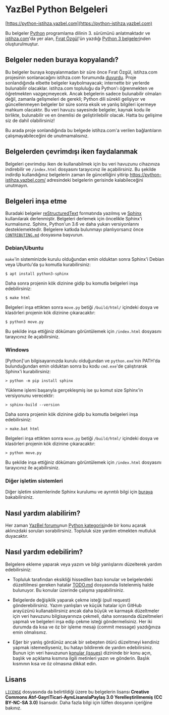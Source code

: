 # YazBel Python Belgeleri

[https://python-istihza.yazbel.com](https://python-istihza.yazbel.com)

Bu belgeler [Python](https://www.python.org/) programlama dilinin 3. sürümünü anlatmaktadır ve
[istihza.com](http://www.istihza.com/)'da yer alan, [Fırat Özgül](http://www.kodlab.com/AuthorDetail.aspx?ID=50)'ün
yazdığı [Python 3 belgeleri](http://belgeler.istihza.com/py3/)nden oluşturulmuştur.

## Belgeler neden buraya kopyalandı?

Bu belgeler buraya kopyalanmadan bir süre önce Fırat Özgül, istihza.com projesinin sonlanacağını istihza.com forumunda
[duyurdu](http://www.istihza.com/forum/viewtopic.php?f=50&t=3849). Proje sonlandığında elbette
belgeler kaybolmayacak; internette bir yerlerde bulunabilir olacaklar. istihza.com topluluğu da Python'ı öğrenmekten ve
öğretmekten vazgeçmeyecek. Ancak belgelerin sadece bulunabilir olmaları değil, zamanla gelişmeleri de gerekli; Python
dili sürekli gelişiyor ve güncellenmeyen belgeler bir süre sonra eksik ve yanlış bilgileri içermeye mahkum olacaktır.
Bu veri havuzu sayesinde belgeler, kaynak kodu ile birlikte, bulunabilir ve en önemlisi de geliştirilebilir olacak.
Hatta bu gelişime siz de dahil olabilirsiniz!

Bu arada proje sonlandığında bu belgede istihza.com'a verilen bağlantıların çalışmayabileceğini de unutmamalısınız.

## Belgelerden çevrimdışı iken faydalanmak

Belgeleri çevrimdışı iken de kullanabilmek için bu veri havuzunu cihazınıza indirebilir ve `/index.html` dosyasını tarayıcınız ile açabilirsiniz.
Bu şekilde indirdip kullandığınız belgelerin zaman ile güncelliğini yitirip https://python-istihza.yazbel.com/ adresindeki belgelerin gerisinde kalabileceğini unutmayın.

## Belgeleri inşa etme

Buradaki belgeler [reStructuredText] formatında yazılmış ve [Sphinx] kullanılarak derlenmiştir.
Belgeleri derlemek için öncelikle Sphinx'i kurmalısınız. Sphinx, Python'un 3.6 ve daha yukarı versiyonlarını desteklemektedir.
Belgelere katkıda bulunmayı planlıyorsanız önce [`CONTRIBUTING.md`](CONTRIBUTING.md) dosyasına başvurun.

### Debian/Ubuntu

`make`'in sisteminizde kurulu olduğundan emin olduktan sonra Sphinx'i Debian veya Ubuntu'da şu komutla kurabilirsiniz:

```shell
$ apt install python3-sphinx
```

Daha sonra projenin kök dizinine gidip bu komutla belgeleri inşa edebilirsiniz:

```shell
$ make html
```

Belgeleri inşa ettikten sonra `move.py` betiği `/build/html/` içindeki dosya ve klasörleri projenin kök dizinine çıkaracaktır:

```shell
$ python3 move.py
```

Bu şekilde inşa ettiğiniz dökümanı görüntülemek için `/index.html` dosyasını tarayıcınız ile açabilirsiniz.

### Windows

[Python]'un bilgisayarınızda kurulu olduğundan ve `python.exe`'nin PATH'da bulunduğundan emin olduktan sonra bu kodu ``cmd.exe``'de çalıştırarak Sphinx'i kurabilirsiniz:

```shell
> python -m pip install sphinx
```

Yükleme işlemi başarıyla gerçekleşmiş ise şu komut size Sphinx'in versiyonunu verecektir:

```shell
> sphinx-build --version
```

Daha sonra projenin kök dizinine gidip bu komutla belgeleri inşa edebilirsiniz:

```shell
> make.bat html
```

Belgeleri inşa ettikten sonra `move.py` betiği `/build/html/` içindeki dosya ve klasörleri projenin kök dizinine çıkaracaktır:

```shell
> python move.py
```

Bu şekilde inşa ettiğiniz dökümanı görüntülemek için `/index.html` dosyasını tarayıcınız ile açabilirsiniz.

### Diğer işletim sistemleri

Diğer işletim sistemlerinde Sphinx kurulumu ve ayrıntılı bilgi için [buraya](https://www.sphinx-doc.org/en/master/usage/installation.html) bakabilirsiniz.

## Nasıl yardım alabilirim?

Her zaman [YazBel forumu](https://forum.yazbel.com/)nun [Python kategorisi](https://forum.yazbel.com/c/python)nde bir
konu açarak aklınızdaki soruları sorabilirsiniz. Topluluk size yardım etmekten mutluluk duyacaktır.

## Nasıl yardım edebilirim?

Belgelere ekleme yaparak veya yazım ve bilgi yanlışlarını düzelterek yardım edebilirsiniz:

- Topluluk tarafından eksikliği hissedilen bazı konular ve belgelerdeki düzeltilmesi gereken hatalar [TODO.md](TODO.md) 
dosyasında listelenmiş halde bulunuyor. Bu konular üzerinde çalışma yapabilirsiniz.

- Belgelerde değişiklik yaparak çekme isteği (pull request) gönderebilirsiniz. Yazım yanlışları ve küçük hatalar için
GitHub arayüzünü kullanabilirsiniz ancak daha büyük ve karmaşık düzeltmeler için veri havuzunu bilgisayarınıza çekmeli,
daha sonrasında düzeltmeleri yapmalı ve belgeleri inşa edip çekme isteği göndermelisiniz. Her iki durumda da kısa ve öz bir
işleme mesajı (commit message) yazdığınıza emin olmalısınız.

- Eğer bir yanlış gördünüz ancak bir sebepten ötürü düzeltmeyi kendiniz yapmak istemediyseniz, bu hatayı bildirerek de
yardım edebilirsiniz. Bunun için veri havuzunun [konular (issues)](https://github.com/yazbel/python-istihza/issues)
dizininde bir konu açın, başlık ve açıklama kısmına ilgili metinleri yazın ve gönderin. Başlık kısmının kısa ve öz
olmasına dikkat edin.

## Lisans

[`LICENSE`](LICENSE) dosyasında da belirtildiği üzere bu
belgelerin lisansı **Creative Commons Atıf-GayriTicari-AynıLisanslaPaylaş 3.0 Yerelleştirilmemiş (CC BY-NC-SA 3.0)**
lisansıdır. Daha fazla bilgi için lütfen dosyanın içeriğine bakınız.

[reStructuredText]: http://docutils.sourceforge.net/rst.html
[Sphinx]: http://www.sphinx-doc.org/
